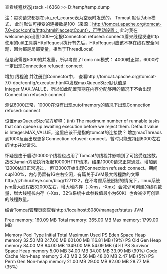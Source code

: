 查看线程状态jstack -l 6368 >> D:/temp/temp.dump

注：每次请求都是在stu_ref_course表为空表时发送的。
Tomcat 默认为bio模式，    <Connector port="8080" protocol="HTTP/1.1" connectionTimeout="20000" redirectPort="8443" />
此时默认可接受的连接数是100（来源：http://tomcat.apache.org/tomcat-7.0-doc/config/http.html的acceptCount），可手动设置：
<Connector port="8080" protocol="HTTP/1.1" connectionTimeout="20000" acceptCount="500" maxThreads="400" redirectPort="8443" /> 此时我在welcome.jsp设置1000一定报Connection refused: connect(看来线程发送http使用的util工具类HttpRequest执行有先后，HttpRequest应该不存在线程安全问题，因为都是局部变量，相当于ThreadLocal)

但是我需要5000的并发量，所以考虑了Tomc nio模式：<Connector connectionTimeout="20000" port="8080" protocol="org.apache.coyote.http11.Http11NioProtocol" redirectPort="8443"/>
4000时正常，6000时一定出现Connection refused: connect

增加 线程池   <Executor name="tomcatThreadPool" namePrefix="catalina-exec-"
        maxThreads="500" minSpareThreads="25"/>并注册到Connector中，
查看http://tomcat.apache.org/tomcat-7.0-doc/config/executor.html中发现maxQueueSize默认值是Integer.MAX_VALUE，所以如此配置预期在内存分配够用的情况下不会出现Connection refused: connect

测试6000正常，10000在没有出现outofmemory的情况下出现Connection refused: connect

设置maxQueueSize官方解释：(int) The maximum number of runnable tasks that can queue up awaiting execution before we reject them. Default value is Integer.MAX_VALUE，这里应该不是指的tomcat的连接数？
增加maxThreads到1000反而出现更多Connection refused: connect，暂时只能支持到6000左右的http并发请求。

怀疑是由于启动10000个线程也占用了Tomcat的线程并影响到了可接受连接数，故改为main方法执行发起10000HTTP请求，结果10000请求正常通过。增加到12000依旧正常通过，
但13000开始出现Connection refused: connect。期间cup100%，内存仍留有1G左右空闲，有篇关于JVM最大线程数的文章http://jzhihui.iteye.com/blog/1271122，在不考虑系统限制的情况下，linux系统jvm最大线程数32000左右，增大堆内存（-Xms，-Xmx）会减少可创建的线程数量，增大线程栈内存（-Xss，32位系统中此参数值最小为60K）也会减少可创建的线程数量。



结合Tomcat管理页面查看http://localhost:8080/manager/status
JVM

Free memory: 160.09 MB Total memory: 365.00 MB Max memory: 1799.00 MB

Memory Pool	    Type	             Initial	Total	    Maximum	    Used
PS Eden Space	Heap memory	         32.50 MB	247.00 MB	601.00 MB	116.81 MB (19%)
PS Old Gen	    Heap memory	         84.00 MB	84.00 MB	1349.00 MB	54.09 MB (4%)
PS Survivor Space	Heap memory	 5.00 MB	34.00 MB	34.00 MB	33.99 MB (99%)
Code Cache	    Non-heap memory	     2.43 MB	2.56 MB	    48.00 MB	2.47 MB (5%)
PS Perm Gen	    Non-heap memory	     21.00 MB	29.00 MB	82.00 MB	28.77 MB (35%)
